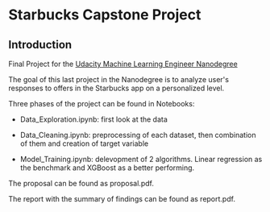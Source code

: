 # Starbucks Capstone Project
 
## Introduction
Final Project for the [Udacity Machine Learning Engineer Nanodegree](https://www.udacity.com/course/machine-learning-engineer-nanodegree--nd009t)

The goal of this last project in the Nanodegree is to analyze user's responses to offers in the Starbucks app on a personalized level. 

Three phases of the project can be found in Notebooks: 
 
* Data_Exploration.ipynb: first look at the data

* Data_Cleaning.ipynb: preprocessing of each dataset, then combination of them and creation of target variable

* Model_Training.ipynb: delevopment of 2 algorithms. Linear regression as the benchmark and XGBoost as a better performing.

The proposal can be found as proposal.pdf.
 
The report with the summary of findings can be found as report.pdf. 
